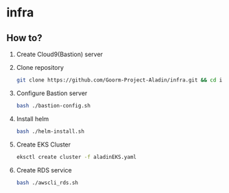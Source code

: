 # infra

## How to?

1. Create Cloud9(Bastion) server

2. Clone repository
    ```bash
    git clone https://github.com/Goorm-Project-Aladin/infra.git && cd infra
    ```

3. Configure Bastion server
    ```bash
    bash ./bastion-config.sh
    ```

4. Install helm
    ```bash
    bash ./helm-install.sh
    ```

5. Create EKS Cluster
    ```bash
    eksctl create cluster -f aladinEKS.yaml
    ```

6. Create RDS service
    ```bash
    bash ./awscli_rds.sh
    ```